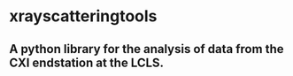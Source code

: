 # xrayscatteringtools

## A python library for the analysis of data from the CXI endstation at the LCLS. 
